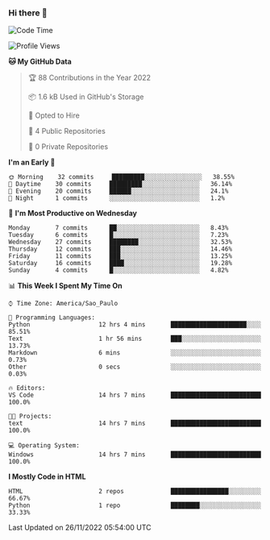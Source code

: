 ### Hi there 👋

<!--
**igabriel-gb/igabriel-gb** is a ✨ _special_ ✨ repository because its `README.md` (this file) appears on your GitHub profile.

Here are some ideas to get you started:

- 🔭 I’m currently working on ...
- 🌱 I’m currently learning ...
- 👯 I’m looking to collaborate on ...
- 🤔 I’m looking for help with ...
- 💬 Ask me about ...
- 📫 How to reach me: ...
- 😄 Pronouns: ...
- ⚡ Fun fact: ...
-->

<!--START_SECTION:waka-->
![Code Time](http://img.shields.io/badge/Code%20Time-34%20hrs%2036%20mins-blue)

![Profile Views](http://img.shields.io/badge/Profile%20Views-6-blue)

**🐱 My GitHub Data** 

> 🏆 88 Contributions in the Year 2022
 > 
> 📦 1.6 kB Used in GitHub's Storage 
 > 
> 💼 Opted to Hire
 > 
> 📜 4 Public Repositories 
 > 
> 🔑 0 Private Repositories  
 > 
**I'm an Early 🐤** 

```text
🌞 Morning    32 commits     █████████░░░░░░░░░░░░░░░░   38.55% 
🌇 Daytime    30 commits     █████████░░░░░░░░░░░░░░░░   36.14% 
🌃 Evening    20 commits     ██████░░░░░░░░░░░░░░░░░░░   24.1% 
🌙 Night      1 commits      ░░░░░░░░░░░░░░░░░░░░░░░░░   1.2%

```
📅 **I'm Most Productive on Wednesday** 

```text
Monday       7 commits      ██░░░░░░░░░░░░░░░░░░░░░░░   8.43% 
Tuesday      6 commits      █░░░░░░░░░░░░░░░░░░░░░░░░   7.23% 
Wednesday    27 commits     ████████░░░░░░░░░░░░░░░░░   32.53% 
Thursday     12 commits     ███░░░░░░░░░░░░░░░░░░░░░░   14.46% 
Friday       11 commits     ███░░░░░░░░░░░░░░░░░░░░░░   13.25% 
Saturday     16 commits     ████░░░░░░░░░░░░░░░░░░░░░   19.28% 
Sunday       4 commits      █░░░░░░░░░░░░░░░░░░░░░░░░   4.82%

```


📊 **This Week I Spent My Time On** 

```text
⌚︎ Time Zone: America/Sao_Paulo

💬 Programming Languages: 
Python                   12 hrs 4 mins       █████████████████████░░░░   85.51% 
Text                     1 hr 56 mins        ███░░░░░░░░░░░░░░░░░░░░░░   13.73% 
Markdown                 6 mins              ░░░░░░░░░░░░░░░░░░░░░░░░░   0.73% 
Other                    0 secs              ░░░░░░░░░░░░░░░░░░░░░░░░░   0.03%

🔥 Editors: 
VS Code                  14 hrs 7 mins       █████████████████████████   100.0%

🐱‍💻 Projects: 
text                     14 hrs 7 mins       █████████████████████████   100.0%

💻 Operating System: 
Windows                  14 hrs 7 mins       █████████████████████████   100.0%

```

**I Mostly Code in HTML** 

```text
HTML                     2 repos             ████████████████░░░░░░░░░   66.67% 
Python                   1 repo              ████████░░░░░░░░░░░░░░░░░   33.33%

```



 Last Updated on 26/11/2022 05:54:00 UTC
<!--END_SECTION:waka-->
